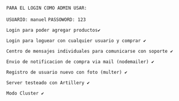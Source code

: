 ```PARA EL LOGIN COMO ADMIN USAR:```

``USUARIO: manuel``
``PASSOWORD: 123``

```Login para poder agregar productos✔️```

```Login para loguear con cualquier usuario y comprar ✔️ ```

```Centro de mensajes individuales para comunicarse con soporte ✔️```

```Envio de notificacion de compra via mail (nodemailer) ✔️```

```Registro de usuario nuevo con foto (multer) ✔️```

```Server testeado con Artillery ✔️```

```Modo Cluster ✔️```

